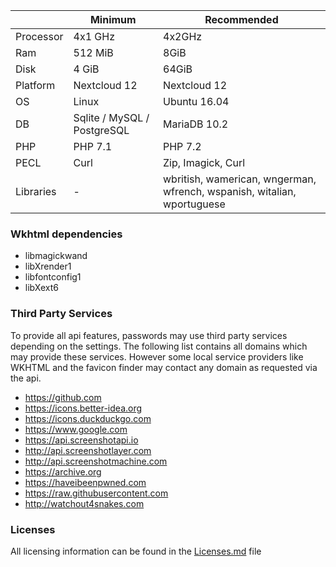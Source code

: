 |  | Minimum | Recommended |
| --- | --- | --- |
| Processor | 4x1 GHz | 4x2GHz |
| Ram | 512 MiB | 8GiB |
| Disk | 4 GiB | 64GiB |
| Platform | Nextcloud 12 | Nextcloud 12 |
| OS | Linux | Ubuntu 16.04 |
| DB | Sqlite / MySQL / PostgreSQL | MariaDB 10.2 |
| PHP | PHP 7.1 | PHP 7.2 |
| PECL | Curl | Zip, Imagick, Curl |
| Libraries | - | wbritish, wamerican, wngerman, wfrench, wspanish, witalian, wportuguese |

### Wkhtml dependencies
- libmagickwand 
- libXrender1 
- libfontconfig1 
- libXext6

### Third Party Services
To provide all api features, passwords may use third party services depending on the settings.
The following list contains all domains which may provide these services.
However some local service providers like WKHTML and the favicon finder may contact any domain as requested via the api.

- https://github.com
- https://icons.better-idea.org
- https://icons.duckduckgo.com
- https://www.google.com
- https://api.screenshotapi.io
- http://api.screenshotlayer.com
- http://api.screenshotmachine.com
- https://archive.org
- https://haveibeenpwned.com
- https://raw.githubusercontent.com
- http://watchout4snakes.com

### Licenses
All licensing information can be found in the [Licenses.md](https://github.com/marius-wieschollek/passwords/blob/master/Licenses.md) file